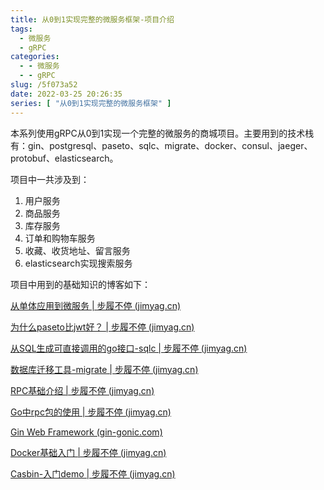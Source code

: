 ```yaml
---
title: 从0到1实现完整的微服务框架-项目介绍
tags:
  - 微服务
  - gRPC
categories:
  - - 微服务
  - - gRPC
slug: /5f073a52
date: 2022-03-25 20:26:35
series: [ "从0到1实现完整的微服务框架" ] 
---
```


本系列使用gRPC从0到1实现一个完整的微服务的商城项目。主要用到的技术栈有：gin、postgresql、paseto、sqlc、migrate、docker、consul、jaeger、protobuf、elasticsearch。

<!--more-->

项目中一共涉及到：

1. 用户服务
2. 商品服务
3. 库存服务
4. 订单和购物车服务
5. 收藏、收货地址、留言服务
6. elasticsearch实现搜索服务



项目中用到的基础知识的博客如下：

[从单体应用到微服务 | 步履不停 (jimyag.cn)](https://jimyag.cn/posts/acba46c5/)

[为什么paseto比jwt好？ | 步履不停 (jimyag.cn)](https://jimyag.cn/posts/d5376d72/)

[从SQL生成可直接调用的go接口-sqlc | 步履不停 (jimyag.cn)](https://jimyag.cn/posts/900c3133/)

[数据库迁移工具-migrate | 步履不停 (jimyag.cn)](https://jimyag.cn/posts/e7121931/)

[RPC基础介绍 | 步履不停 (jimyag.cn)](https://jimyag.cn/posts/8d24f484/)

[Go中rpc包的使用 | 步履不停 (jimyag.cn)](https://jimyag.cn/posts/11a90fe7/)

[Gin Web Framework (gin-gonic.com)](https://gin-gonic.com/zh-cn/)

[Docker基础入门 | 步履不停 (jimyag.cn)](https://jimyag.cn/posts/8b63f587/)

[Casbin-入门demo | 步履不停 (jimyag.cn)](https://jimyag.cn/posts/112bfef3/)
